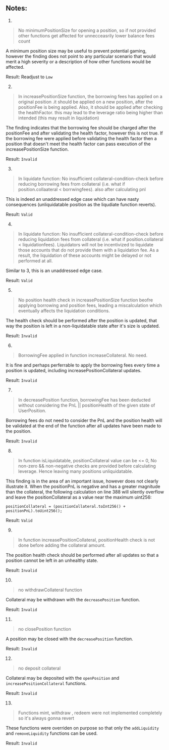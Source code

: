 ## Notes:

1. 

> No minimumPositionSize for opening a position, so if not provided other functions get affected for unnecceasrily lower balance fees count

A minimum position size may be useful to prevent potential gaming, however the finding does not point to any particular scenario that would merit a high severity or a description of how other functions would be affected.

Result: Readjust to `Low`

2. 

> In increasePositionSize function, the borrowing fees has applied on a original position
.it should be applied on a new position, after the positionFee is being applied. Also, it should be applied after checking the healthFactor.
this may lead to the leverage ratio being higher than intended (this may result in liquidation) 

The finding indicates that the borrowing fee should be charged after the positionFee and after validating the health factor, however this is not true. If the borrowing fee were applied before validating the health factor then a position that doesn't meet the health factor can pass execution of the increasePositionSize function.

Result: `Invalid`


3.  

> In liquidate function: No insufficient collateral-condition-check before reducing borrowing fees from collateral
(i.e. what if position.collaateral < borrwingfees). also after calculating pnl

This is indeed an unaddressed edge case which can have nasty consequences (unliquidatable position as the liqudiate function reverts).

Result: `Valid`


4. 

>  In liquidate function: No insufficient collateral-condition-check before reducing liquidation fees from collateral
(i.e. what if position.collateral < liquidationfees). Liquidators will not be incentivized to liquidate those accounts that do not
provide them with a liquidation fee. As a result, the liquidation of these accounts might be delayed or not performed at all.

Similar to 3, this is an unaddressed edge case.

Result: `Valid`

5. 

> No position health check in increasePositionSize function beofre applying borrowing and position fees,
leading a miscalculation which eventually affects the liquidation conditions.

The health check should be performed after the position is updated, that way the position is left in a non-liquidatable state after it's size is updated.

Result: `Invalid`


6. 

> BorrowingFee applied in function increaseCollateral. No need.

It is fine and perhaps perferrable to apply the borrowing fees every time a position is updated, including increasePositionCollateral updates.

Result: `Invalid`


7. 

> In decreasePosition function, borrowingFee has been deducted without considering the PnL || positionHealth of the given state of UserPosition.

Borrowing fees do not need to consider the PnL and the position health will be validated at the end of the function after all updates have been made to the position.

Result: `Invalid`

8. 

> In function isLiquidatable, positionCollateral value can be <= 0, No non-zero && non-negative checks are provided
before calculating leverage. Hence leaving many positions unliquidatable.

This finding is in the area of an important issue, however does not clearly illustrate it. When the positionPnL is negative and has a greater magnitude than the collateral, the following calculation on line 388 will silently overflow and leave the positionCollateral as a value near the maximum uint256:

`positionCollateral = (positionCollateral.toInt256() + positionPnL).toUint256();`

Result: `Valid`

9. 

> In function increasePositionCollateral, positionHealth check is not done before adding the collateral amount.

The position health check should be performed after all updates so that a position cannot be left in an unhealthy state.

Result: `Invalid`



10. 

> no withdrawCollateral function

Collateral may be withdrawn with the `decreasePosition` function.

Result: `Invalid`


11. 

> no closePosition function

A position may be closed with the `decreasePosition` function.

Result: `Invalid`


12. 

> no deposit collateral

Collateral may be deposited with the `openPosition` and `increasePositionCollateral` functions.

Result: `Invalid`


13. 

> Functions mint, withdraw , redeem were not implemented completely so it's always gonna revert

These functions were overriden on purpose so that only the `addLiquidity` and `removeLiquidity` functions can be used.

Result: `Invalid`


